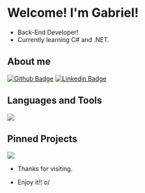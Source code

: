 # Welcome! I'm Gabriel!

- Back-End Developer!
- Currently learning C# and .NET.

## About me

[![Github Badge](https://img.shields.io/badge/-Github-000?style=flat-square&logo=Github&logoColor=white&link=LINK_GIT)](https://github.com/gllugli) [![Linkedin Badge](https://img.shields.io/badge/-LinkedIn-blue?style=flat-square&logo=Linkedin&logoColor=white&link=LINK_LINKEDIN)](https://www.linkedin.com/in/gabriel-lars%C3%A3o-lugli-344182372/)

## Languages and Tools
<img src="https://github-readme-stats.vercel.app/api/top-langs/?username=gllugli"/> 

## Pinned Projects
<img src="https://github-profile-summary-cards.vercel.app/api/cards/profile-details?username={username}"/>


- Thanks for visiting.

- Enjoy it!! o/



